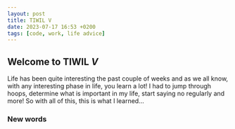 ```yaml
---
layout: post
title: TIWIL V
date: 2023-07-17 16:53 +0200
tags: [code, work, life advice]
---
```


## Welcome to TIWIL _V_
Life has been quite interesting the past couple of weeks and as we all know, with any interesting phase in life, you learn a lot! I had to jump through hoops, determine what is important in my life, start saying no regularly and more! So with all of this, this is what I learned...

### New words
